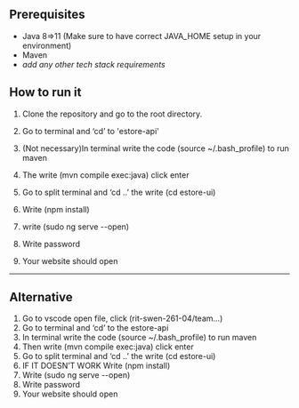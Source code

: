 ## Prerequisites

- Java 8=>11 (Make sure to have correct JAVA_HOME setup in your environment)
- Maven
-  _add any other tech stack requirements_


## How to run it

1. Clone the repository and go to the root directory.

2. Go to terminal and ‘cd’ to 'estore-api'
3. (Not necessary)In terminal write the code (source ~/.bash_profile) to run maven
4. The write (mvn compile exec:java) click enter
5. Go to split terminal and ‘cd ..’ the write (cd estore-ui)
7. Write (npm install)
8. write (sudo ng serve --open)
9. Write password
10. Your website should open
____________________________________________________________________
## Alternative

1. Go to vscode open file, click (rit-swen-261-04/team…) 
2. Go to terminal and ‘cd’ to the estore-api
3. In terminal write the code (source ~/.bash_profile) to run maven
4. Then write (mvn compile exec:java) click enter
5. Go to split terminal and ‘cd ..’ the write (cd estore-ui)
6. IF IT DOESN’T WORK Write (npm install)
7. Write (sudo ng serve --open)
8. Write password
9. Your website should open
